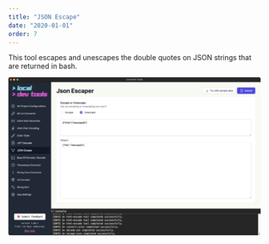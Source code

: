 ```yaml
---
title: "JSON Escape"
date: "2020-01-01"
order: 7
---
```


This tool escapes and unescapes the double quotes on JSON strings that are returned in bash.

![JSON Escape](images/json_escape.png)
